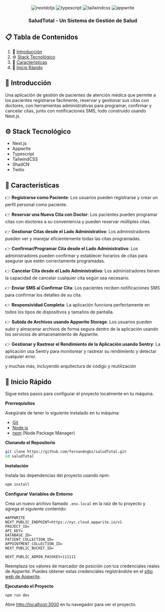 <div align="center">
  <div>
    <img src="https://img.shields.io/badge/-Next_JS-black?style=for-the-badge&logoColor=white&logo=nextdotjs&color=000000" alt="nextdotjs" />
    <img src="https://img.shields.io/badge/-TypeScript-black?style=for-the-badge&logoColor=white&logo=typescript&color=3178C6" alt="typescript" />
    <img src="https://img.shields.io/badge/-Tailwind_CSS-black?style=for-the-badge&logoColor=white&logo=tailwindcss&color=06B6D4" alt="tailwindcss" />
    <img src="https://img.shields.io/badge/-Appwrite-black?style=for-the-badge&logoColor=white&logo=appwrite&color=FD366E" alt="appwrite" />
  </div>

  <h3 align="center">SaludTotal - Un Sistema de Gestión de Salud</h3>
</div>

## 📋 <a name="table">Tabla de Contenidos</a>

1. 🤖 [Introducción](#introduccion)
2. ⚙️ [Stack Tecnológico](#tech-stack)
3. 🔋 [Características](#caracteristicas)
4. 🤸 [Inicio Rápido](#quick-start)


## <a name="introduccion">🤖 Introducción</a>

Una aplicación de gestión de pacientes de atención médica que permite a los pacientes registrarse fácilmente, reservar y gestionar sus citas con doctores, con herramientas administrativas para programar, confirmar y cancelar citas, junto con notificaciones SMS, todo construido usando Next.js.


## <a name="tech-stack">⚙️ Stack Tecnológico</a>

- Next.js
- Appwrite
- Typescript
- TailwindCSS
- ShadCN
- Twilio

## <a name="caracteristicas">🔋 Características</a>

👉 **Registrarse como Paciente**: Los usuarios pueden registrarse y crear un perfil personal como paciente.

👉 **Reservar una Nueva Cita con Doctor**: Los pacientes pueden programar citas con doctores a su conveniencia y pueden reservar múltiples citas.

👉 **Gestionar Citas desde el Lado Administrativo**: Los administradores pueden ver y manejar eficientemente todas las citas programadas.

👉 **Confirmar/Programar Cita desde el Lado Administrativo**: Los administradores pueden confirmar y establecer horarios de citas para asegurar que estén correctamente programadas.

👉 **Cancelar Cita desde el Lado Administrativo**: Los administradores tienen la capacidad de cancelar cualquier cita según sea necesario.

👉 **Enviar SMS al Confirmar Cita**: Los pacientes reciben notificaciones SMS para confirmar los detalles de su cita.

👉 **Responsividad Completa**: La aplicación funciona perfectamente en todos los tipos de dispositivos y tamaños de pantalla.

👉 **Subida de Archivos usando Appwrite Storage**: Los usuarios pueden subir y almacenar archivos de forma segura dentro de la aplicación usando los servicios de almacenamiento de Appwrite.

👉 **Gestionar y Rastrear el Rendimiento de la Aplicación usando Sentry**: La aplicación usa Sentry para monitorear y rastrear su rendimiento y detectar cualquier error.

y muchas más, incluyendo arquitectura de código y reutilización

## <a name="quick-start">🤸 Inicio Rápido</a>

Sigue estos pasos para configurar el proyecto localmente en tu máquina.

**Prerrequisitos**

Asegúrate de tener lo siguiente instalado en tu máquina:

- [Git](https://git-scm.com/)
- [Node.js](https://nodejs.org/en)
- [npm](https://www.npmjs.com/) (Node Package Manager)

**Clonando el Repositorio**

```bash
git clone https://github.com/fernandogbz/saludTotal.git
cd saludTotal
```

**Instalación**

Instala las dependencias del proyecto usando npm:

```bash
npm install
```

**Configurar Variables de Entorno**

Crea un nuevo archivo llamado `.env.local` en la raíz de tu proyecto y agrega el siguiente contenido:

```env
#APPWRITE
NEXT_PUBLIC_ENDPOINT=https://nyc.cloud.appwrite.io/v1
PROJECT_ID=
API_KEY=
DATABASE_ID=
PATIENT_COLLECTION_ID=
APPOINTMENT_COLLECTION_ID=
NEXT_PUBLIC_BUCKET_ID=

NEXT_PUBLIC_ADMIN_PASSKEY=111111
```

Reemplaza los valores de marcador de posición con tus credenciales reales de Appwrite. Puedes obtener estas credenciales registrándote en el [sitio web de Appwrite](https://appwrite.io/).

**Ejecutando el Proyecto**

```bash
npm run dev
```

Abre [http://localhost:3000](http://localhost:3000) en tu navegador para ver el proyecto.

